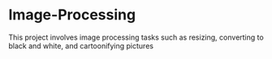 # Image-Processing
This project involves image processing tasks such as resizing, converting to black and white, and cartoonifying pictures
